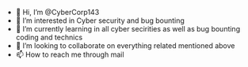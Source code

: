- 👋 Hi, I’m @CyberCorp143
- 👀 I’m interested in Cyber security and bug bounting 
- 🌱 I’m currently learning in all cyber secirities as well as bug bounting coding and technics
- 💞️ I’m looking to collaborate on everything related mentioned above
- 📫 How to reach me through mail 

<!---
CyberCorp143/CyberCorp143 is a ✨ special ✨ repository because its `README.md` (this file) appears on your GitHub profile.
You can click the Preview link to take a look at your changes.
--->

